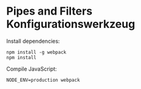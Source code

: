 # Pipes and Filters Konfigurationswerkzeug

Install dependencies:

	npm install -g webpack
	npm install

Compile JavaScript:

	NODE_ENV=production webpack